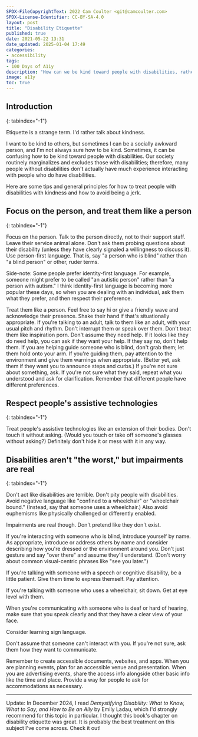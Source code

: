 ```yaml
---
SPDX-FileCopyrightText: 2022 Cam Coulter <git@camcoulter.com>
SPDX-License-Identifier: CC-BY-SA-4.0
layout: post
title: "Disability Etiquette"
published: true
date: 2021-05-22 13:31
date_updated: 2025-01-04 17:49
categories:
- accessibility
tags:
- 100 Days of A11y
description: "How can we be kind toward people with disabilities, rather than jerks?"
image: a11y
toc: true
---
```


## Introduction
{: tabindex="-1"}

Etiquette is a strange term. I'd rather talk about kindness.

I want to be kind to others, but sometimes I can be a socially awkward person, and I'm not always sure how to be kind. Sometimes, it can be confusing how to be kind toward people with disabilities. Our society routinely marginalizes and excludes those with disabilities; therefore, many people without disabilities don't actually have much experience interacting with people who do have disabilities.

Here are some tips and general principles for how to treat people with disabilities with kindness and how to avoid being a jerk.

## Focus on the person, and treat them like a person
{: tabindex="-1"}

Focus on the person. Talk to the person directly, not to their support staff. Leave their service animal alone. Don't ask them probing questions about their disability (unless they have clearly signaled a willingness to discuss it). Use person-first language. That is, say "a person who is blind" rather than "a blind person" or other, ruder terms.

Side-note: Some people prefer identity-first language. For example, someone might prefer to be called "an autistic person" rather than "a person with autism." I think identity-first language is becoming more popular these days, so when you are dealing with an individual, ask them what they prefer, and then respect their preference.

Treat them like a person. Feel free to say hi or give a friendly wave and acknowledge their presence. Shake their hand if that's situationally appropriate. If you're talking to an adult, talk to them like an adult, with your usual pitch and rhythm. Don't interrupt them or speak over them. Don't treat them like inspiration porn. Don't assume they need help. If it looks like they do need help, you can ask if they want your help. If they say no, don't help them. If you are helping guide someone who is blind, don't grab them; let them hold onto your arm. If you're guiding them, pay attention to the environment and give them warnings when appropriate. (Better yet, ask them if they want you to announce steps and curbs.) If you're not sure about something, ask. If you're not sure what they said, repeat what you understood and ask for clarification. Remember that different people have different preferences.

## Respect people's assistive technologies
{: tabindex="-1"}

Treat people's assistive technologies like an extension of their bodies. Don't touch it without asking. (Would you touch or take off someone's glasses without asking?) Definitely don't hide it or mess with it in any way.

## Disabilities aren't "the worst," but impairments are real
{: tabindex="-1"}

Don't act like disabilities are terrible. Don't pity people with disabilities. Avoid negative language like "confined to a wheelchair" or "wheelchair bound." (Instead, say that someone uses a wheelchair.) Also avoid euphemisms like physically challenged or differently enabled.

Impairments are real though. Don't pretend like they don't exist.

If you're interacting with someone who is blind, introduce yourself by name. As appropriate, introduce or address others by name and consider describing how you're dressed or the environment around you. Don't just gesture and say "over there" and assume they'll understand. (Don't worry about common visual-centric phrases like "see you later.")

If you're talking with someone with a speech or cognitive disability, be a little patient. Give them time to express themself. Pay attention.

If you're talking with someone who uses a wheelchair, sit down. Get at eye level with them.

When you're communicating with someone who is deaf or hard of hearing, make sure that you speak clearly and that they have a clear view of your face.

Consider learning sign language.

Don't assume that someone can't interact with you. If you're not sure, ask them how they want to communicate.

Remember to create accessible documents, websites, and apps. When you are planning events, plan for an accessible venue and presentation. When you are advertising events, share the access info alongside other basic info like the time and place. Provide a way for people to ask for accommodations as necessary.

***

Update: In December 2024, I read <cite>Demystifying Disability: What to Know, What to Say, and How to Be an Ally</cite> by Emily Ladau, which I'd strongly recommend for this topic in particular. I thought this book's chapter on disability etiquette was great. It is probably the best treatment on this subject I've come across. Check it out!